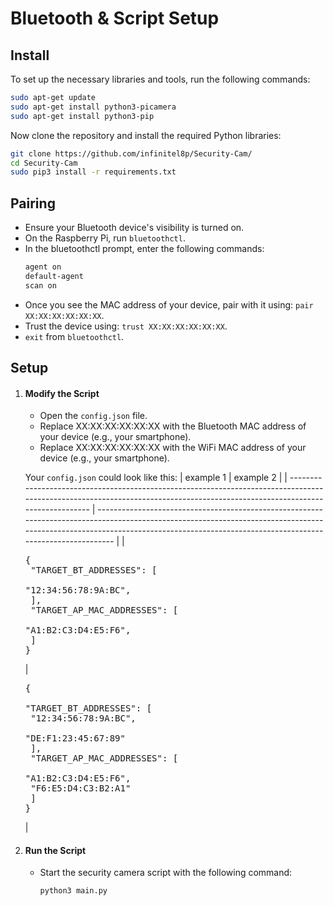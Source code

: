 # Bluetooth & Script Setup
## Install 

To set up the necessary libraries and tools, run the following commands:

```bash
sudo apt-get update
sudo apt-get install python3-picamera
sudo apt-get install python3-pip
```

Now clone the repository and install the required Python libraries:

```bash
git clone https://github.com/infinitel8p/Security-Cam/
cd Security-Cam
sudo pip3 install -r requirements.txt
```

## Pairing
- Ensure your Bluetooth device's visibility is turned on.
- On the Raspberry Pi, run `bluetoothctl`.
- In the bluetoothctl prompt, enter the following commands:
   ```bash
   agent on
   default-agent
   scan on
   ```
- Once you see the MAC address of your device, pair with it using: `pair XX:XX:XX:XX:XX:XX`.
- Trust the device using: `trust XX:XX:XX:XX:XX:XX`.
- `exit` from `bluetoothctl`.

## Setup
1. #### Modify the Script
   - Open the `config.json` file.
   - Replace XX:XX:XX:XX:XX:XX with the Bluetooth MAC address of your device (e.g., your smartphone).
   - Replace XX:XX:XX:XX:XX:XX with the WiFi MAC address of your device (e.g., your smartphone).
   
   Your `config.json` could look like this:
    | example 1                                                                                                                                                                    | example 2                                                                                                                                                                                                                          |
    | ---------------------------------------------------------------------------------------------------------------------------------------------------------------------------- | ---------------------------------------------------------------------------------------------------------------------------------------------------------------------------------------------------------------------------------- |
    | <pre lang="json">{<br>    "TARGET_BT_ADDRESSES": [<br>    "12:34:56:78:9A:BC",<br>    ],<br>    "TARGET_AP_MAC_ADDRESSES": [<br>    "A1:B2:C3:D4:E5:F6",<br>    ]<br>}</pre> | <pre lang="json">{<br>    "TARGET_BT_ADDRESSES": [<br>    "12:34:56:78:9A:BC",<br>    "DE:F1:23:45:67:89"<br>    ],<br>    "TARGET_AP_MAC_ADDRESSES": [<br>    "A1:B2:C3:D4:E5:F6",<br>    "F6:E5:D4:C3:B2:A1"<br>    ]<br>}</pre> |

2. #### Run the Script
   - Start the security camera script with the following command:
       ```bash
       python3 main.py
       ```